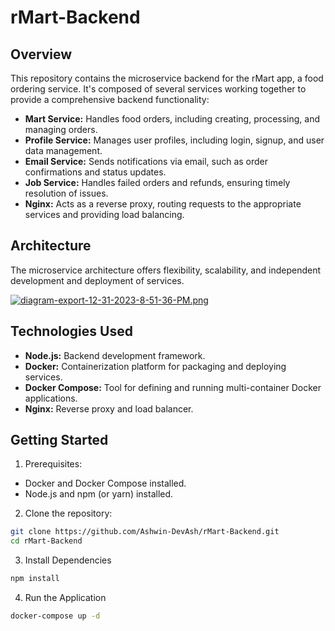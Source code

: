 # rMart-Backend

## Overview

This repository contains the microservice backend for the rMart app, a food ordering service. It's composed of several services working together to provide a comprehensive backend functionality:

- **Mart Service:** Handles food orders, including creating, processing, and managing orders.
- **Profile Service:** Manages user profiles, including login, signup, and user data management.
- **Email Service:** Sends notifications via email, such as order confirmations and status updates.
- **Job Service:** Handles failed orders and refunds, ensuring timely resolution of issues.
- **Nginx:** Acts as a reverse proxy, routing requests to the appropriate services and providing load balancing.
## Architecture

The microservice architecture offers flexibility, scalability, and independent development and deployment of services.

[![diagram-export-12-31-2023-8-51-36-PM.png](https://i.postimg.cc/tT0hND8H/diagram-export-12-31-2023-8-51-36-PM.png)](https://postimg.cc/qtLhkckm)

## Technologies Used

- **Node.js:** Backend development framework.
- **Docker:** Containerization platform for packaging and deploying services.
- **Docker Compose:** Tool for defining and running multi-container Docker applications.
- **Nginx:** Reverse proxy and load balancer.

## Getting Started

1. Prerequisites:
  - Docker and Docker Compose installed.
  - Node.js and npm (or yarn) installed.

2. Clone the repository:
```bash
git clone https://github.com/Ashwin-DevAsh/rMart-Backend.git
cd rMart-Backend
```

3. Install Dependencies
```bash
npm install
```

4. Run the Application
```bash
docker-compose up -d
```
